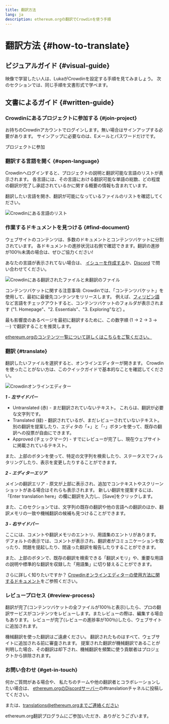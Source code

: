 ```yaml
---
title: 翻訳方法
lang: ja
description: ethereum.orgの翻訳でCrowdinを使う手順
---
```


# 翻訳方法 {#how-to-translate}

## ビジュアルガイド {#visual-guide}

映像で学習したい人は、LukaがCrowdinを設定する手順を見てみましょう。 次のセクションでは、同じ手順を文書形式で学べます。

<YouTube id="Ii7bYhanLs4" />

## 文書によるガイド {#written-guide}

### Crowdinにあるプロジェクトに参加する {#join-project}

お持ちのCrowdinアカウントでログインします。無い場合はサインアップする必要があります。 サインアップに必要なのは、Eメールとパスワードだけです。

<ButtonLink href="https://crowdin.com/project/ethereum-org/">
  プロジェクトに参加
</ButtonLink>

### 翻訳する言語を開く {#open-language}

Crowdinへログインすると、プロジェクトの説明と翻訳可能な言語のリストが表示されます。 各言語には、その言語における翻訳可能な単語の総数、どの程度の翻訳が完了し承認されているかに関する概要の情報も含まれています。

翻訳したい言語を開き、翻訳が可能になっているファイルのリストを確認してください。

![Crowdinにある言語のリスト](./list-of-languages.png)

### 作業するドキュメントを見つける {#find-document}

ウェブサイトのコンテンツは、多数のドキュメントとコンテンツバケットに分割されています。 各ドキュメントの進捗状況は右側で確認できます。翻訳の進捗が100％未満の場合は、ぜひご協力ください!

あなたの言語が表示されてない場合は、 [イシューを作成する](https://github.com/ethereum/ethereum-org-website/issues/new/choose)か、[Discord](/discord/) で問い合わせてください。

![Crowdinにある翻訳されたファイルと未翻訳のファイル](./crowdin-files.png)

コンテンツバケットに関する注意事項: Crowdinでは、「コンテンツバケット」を使用して、最初に最優先コンテンツをリリースします。 例えば、[フィリピン語](https://crowdin.com/project/ethereum-org/fil#)など言語をチェックアウトすると、コンテンツバケットのフォルダが表示されます ("1. Homepage"、"2. Essentials"、"3. Exploring"など) 。

最も影響度のあるページを最初に翻訳するために、この数字順 (1 → 2 → 3 → ⋯) で翻訳することを推奨します。

[ethereum.orgのコンテンツ一覧について詳しくはこちらをご覧ください。](/contributing/translation-program/content-buckets/)

### 翻訳 {#translate}

翻訳したいファイルを選択すると、オンラインエディターが開きます。 Crowdinを使ったことがない方は、このクイックガイドで基本的なことを確認してください。

![Crowdinオンラインエディター](./online-editor.png)

**_1 - 左サイドバー_**

- Untranslated (赤) - まだ翻訳されていないテキスト。 これらは、翻訳が必要な文字列です。
- Translated (緑) - 翻訳されているが、まだレビューされていないテキスト。 別の翻訳を提案したり、エディタの「+」と「-」ボタンを使って、既存の翻訳への投票が自由にできます。
- Approved (チェックマーク) - すでにレビューが完了し、現在ウェブサイトに掲載されているテキスト。

また、上部のボタンを使って、特定の文字列を検索したり、ステータスでフィルタリングしたり、表示を変更したりすることができます。

**_2 - エディターエリア_**

メインの翻訳エリア - 原文が上部に表示され、追加でコンテキストやスクリーンショットがある場合はそれらも表示されます。 新しい翻訳を提案するには、「Enter translation here」の欄に翻訳を入力し、[Save]をクリックします。

また、このセクションでは、文字列の既存の翻訳や他の言語への翻訳のほか、翻訳メモリの一致や機械翻訳の候補も見つけることができます。

**_3 - 右サイドバー_**

ここには、コメントや翻訳メモリのエントリ、用語集のエントリがあります。 デフォルトの表示では、コメントが表示され、翻訳者がコミュニケーションを取ったり、問題を提起したり、間違った翻訳を報告したりすることができます。

また、上部のボタンで、既存の翻訳を検索できる「翻訳メモリ」や、重要な用語の説明や標準的な翻訳を収録した「用語集」に切り替えることができます。

さらに詳しく知りたいですか？ [Crowdinオンラインエディターの使用方法に関するドキュメント](https://support.crowdin.com/online-editor/)をご参照ください。

### レビュープロセス {#review-process}

翻訳が完了(コンテンツバケットの全ファイルが100％と表示)したら、プロの翻訳サービスがコンテンツをレビューします。またレビューの際は、編集する場合もあります。 レビューが完了(レビューの進捗率が100％)したら、ウェブサイトに追加されます。

<InfoBanner shouldCenter emoji=":warning:">
  機械翻訳を使った翻訳はご遠慮ください。 翻訳されたものはすべて、ウェブサイトに追加される前に審査されます。 提案された翻訳が機械翻訳であることが判明した場合、その翻訳は却下され、機械翻訳を頻繁に使う貢献者はプロジェクトから排除されます。
</InfoBanner>

### お問い合わせ {#get-in-touch}

何かご質問がある場合や、 私たちのチームや他の翻訳者とコラボレーションしたい場合は、 [ethereum.orgのDiscordサーバー](/discord/)の#translationチャネルに投稿してください。

または、translations@ethereum.orgまでご連絡ください

ethereum.org翻訳プログラムにご参加いただき、ありがとうございます。
